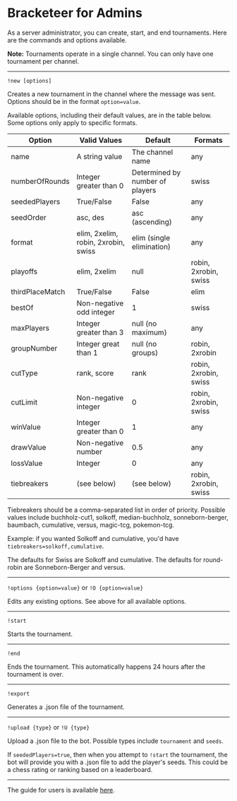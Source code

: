 # Bracketeer for Admins

As a server administrator, you can create, start, and end tournaments. Here are the commands and options available.

**Note:** Tournaments operate in a single channel. You can only have one tournament per channel.

---

`!new [options]`

Creates a new tournament in the channel where the message was sent. Options should be in the format `option=value`.

Available options, including their default values, are in the table below. Some options only apply to specific formats.

Option | Valid Values | Default | Formats
------ | ------- | ------------ | -------
name | A string value | The channel name | any
numberOfRounds | Integer greater than 0 | Determined by number of players | swiss
seededPlayers | True/False | False | any
seedOrder | asc, des | asc (ascending) | any
format | elim, 2xelim, robin, 2xrobin, swiss | elim (single elimination) | any
playoffs | elim, 2xelim | null | robin, 2xrobin, swiss
thirdPlaceMatch | True/False | False | elim
bestOf | Non-negative odd integer | 1 | swiss
maxPlayers | Integer greater than 3 | null (no maximum) | any
groupNumber | Integer great than 1 | null (no groups) | robin, 2xrobin
cutType | rank, score | rank | robin, 2xrobin, swiss
cutLimit | Non-negative integer | 0 | robin, 2xrobin, swiss
winValue | Integer greater than 0 | 1 | any
drawValue | Non-negative number | 0.5 | any
lossValue | Integer | 0 | any
tiebreakers | (see below) | (see below) | robin, 2xrobin, swiss

Tiebreakers should be a comma-separated list in order of priority. Possible values include buchholz-cut1, solkoff, median-buchholz, sonneborn-berger, baumbach, cumulative, versus, magic-tcg, pokemon-tcg.

Example: if you wanted Solkoff and cumulative, you'd have `tiebreakers=solkoff,cumulative`.

The defaults for Swiss are Solkoff and cumulative. The defaults for round-robin are Sonneborn-Berger and versus.

---

`!options {option=value}` or `!O {option=value}`

Edits any existing options. See above for all available options.

---

`!start`

Starts the tournament.

---

`!end`

Ends the tournament. This automatically happens 24 hours after the tournament is over.

---

`!export`

Generates a .json file of the tournament.

---

`!upload {type}` or `!U {type}`

Upload a .json file to the bot. Possible types include `tournament` and `seeds`.

If `seededPlayers=true`, then when you attempt to `!start` the tournament, the bot will provide you with a .json file to add the player's seeds. This could be a chess rating or ranking based on a leaderboard.

---

The guide for users is available [here](Users.md).
